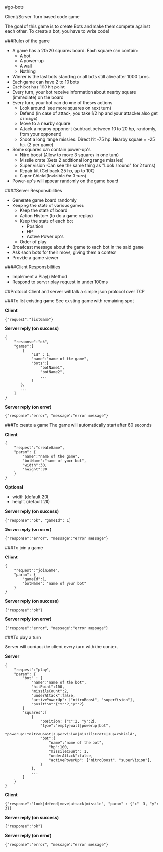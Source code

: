 #go-bots

Client/Server Turn based code game

The goal of this game is to create Bots and make them compete against each other. To create a bot, you have to write code!

###Rules of the game
- A game has a 20x20 squares board. Each square can contain:
    - A bot
    - A power-up
    - A wall
    - Nothing
- Winner is the last bots standing or all bots still alive after 1000 turns.
- Each game can have 2 to 10 bots
- Each bot has 100 hit point
- Every turn, your bot receive information about nearby square (immediate) on the board
- Every turn, your bot can do one of theses actions
    - Look around (see more squares on next turn)
    - Defend (in case of attack, you take 1/2 hp and your attacker also get damage)
    - Move to a nearby square
    - Attack a nearby opponent (subtract between 10 to 20 hp, randomly, from your opponent)
    - Shoot a long range missiles. Direct hit -75 hp. Nearby square = -25 hp. (2 per game)
- Some squares can contain power-up's
    - Nitro boost (Allow to move 3 squares in one turn)
    - Missile crate (Gets 2 additional long range missiles)
    - Super vision (Can see the same thing as "Look around" for 2 turns)
    - Repair kit (Get back 25 hp, up to 100)
    - Super Shield (Invisible for 3 turn)
- Power-up's will appear randomly on the game board


####Server Responsibilities
- Generate game board randomly
- Keeping the state of various games
    - Keep the state of board
    - Action History (to do a game replay)
    - Keep the state of each bot
        - Position
        - HP
        - Active Power up's
    - Order of play
- Broadcast message about the game to each bot in the said game
- Ask each bots for their move, giving them a context
- Provide a game viewer

####Client Responsibilities
- Implement a Play() Method
- Respond to server play request in under 100ms

##Protocol
Client and server will talk a simple json protocol over TCP

###To list existing game
See existing game with remaining spot

**Client**

    {"request":"listGame"}

**Server reply (on success)**

    {
        "response":"ok", 
        "games":[
            {            
                "id" : 1,
                "name":"name of the game",
                "bots":[
                    "botName1",
                    "botName2",
                    ...
                ]
           },
           ...                    
        ]
    }

**Server reply (on error)**

    {"response":"error", "message":"error message"}

###To create a game
The game will automatically start after 60 seconds

**Client**

    {
        "request":"createGame",
        "param": {
            "name":"name of the game",
            "botName":"name of your bot",
            "width":30,
            "height":30
        }
    }
    
**Optional**

- width (default 20)
- height (default 20)

**Server reply (on success)**

    {"response":"ok", "gameId": 1}
    
**Server reply (on error)**

    {"response":"error", "message":"error message"}


###To join a game

**Client**

    {
        "request":"joinGame",
        "param": {
            "gameId":1,
            "botName": "name of your bot"
        }
    }

**Server reply (on success)**

    {"response":"ok"}

**Server reply (on error)**

    {"response":"error", "message":"error message"}

###To play a turn

Server will contact the client every turn with the context

**Server**

    {
        "request":"play",
        "param": {
            "bot" : {
                "name":"name of the bot",
                "hitPoint":100,
                "missileCount":2,
                "underAttack":false,
                "activePowerUp": ["nitroBoost", "superVision"],
                "position":{"x":2,"y":2}
            }
            "squares":[
                {
                    "position: {"x":2, "y":2},
                    "type":"empty|wall|powerup|bot",
                    "powerup":"nitroBoost|superVision|missileCrate|superShield",
                    "bot":{
                        "name":"name of the bot",
                        "hp":100,
                        "missileCount": 1,
                        "underAttack":false,
                        "activePowerUp": ["nitroBoost", "superVision"],                            
                    }
                },
                ...
            ]
        }
    }

**Client**

    {"response":"look|defend|move|attack|missile", "param" : {"x": 3, "y": 3}}

**Server reply (on success)**

    {"response":"ok"}

**Server reply (on error)**

    {"response":"error", "message":"error message"}
